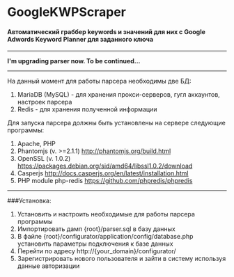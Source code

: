 # GoogleKWPScraper

#### Автоматический граббер keywords и значений для них с Google Adwords Keyword Planner для заданного ключа

***
**I'm upgrading parser now. To be continued...**
***

На данный момент для работы парсера необходимы две БД:

1. MariaDB (MySQL) - для хранения прокси-серверов, гугл аккаунтов, настроек парсера
2. Redis - для хранения полученной информации

Для запуска парсера должны быть установлены на сервере следующие программы:

1. Apache, PHP
2. Phantomjs (v. >=2.1.1) http://phantomjs.org/build.html
3. OpenSSL (v. 1.0.2) https://packages.debian.org/sid/amd64/libssl1.0.2/download
4. Casperjs http://docs.casperjs.org/en/latest/installation.html
5. PHP module php-redis https://github.com/phpredis/phpredis

***

###Установка:

1. Установить и настроить необходимые для работы парсера программы
2. Импортировать дамп {root}/parser.sql в базу данных
3. В файле {root}/configurator/application/config/database.php установить параметры подключения к базе данных
4. Перейти по адресу http://{your_domain}/configurator/
5. Зарегистрировать нового пользователя и зайти в систему используя данные авторизации


